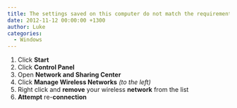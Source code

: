 ```yaml
---
title: The settings saved on this computer do not match the requirements of the network
date: 2012-11-12 00:00:00 +1300
author: Luke
categories:
  - Windows
---
```

  1. Click **Start**
  2. Click **Control Panel**
  3. Open **Network and Sharing Center**
  4. Click **Manage Wireless Networks** _(to the left)_
  5. Right click and **remove** your wireless **network** from the list
  6. **Attempt** re-**connection**

